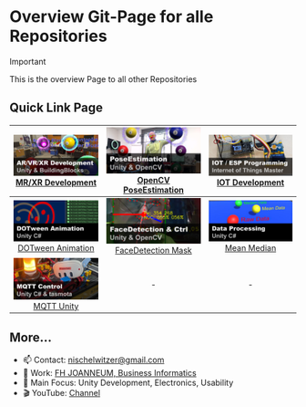 # Overview Git-Page for alle Repositories

> [!IMPORTANT]  
> This is the overview Page to all other Repositories

## Quick Link Page

|  [![XR Development](./pics/xr_development.png)](../../../MixedReality_DevUnity) [MR/XR Development](https://github.com/nischelwitzer/MixedReality_DevUnity) | [![PoseEstimation](./pics/poseEstimation.png)](https://github.com/nischelwitzer/OCV-BodyPose-Tools) [OpenCV PoseEstimation](../../../OCV-BodyPose-Tools) | [![IOT Development](./pics/iot_master.png)](../../../IOT-Master) [IOT Development](https://github.com/nischelwitzer/IOT-Master) |
|:---:| :---:| :---:|
|  [![DoTween](./pics/dotween.png)](../../../DoTweenShow) [DOTween Animation](../../../DoTweenShow) | [![FaceDetection Mask](./pics/faceDetection.png)](../../../OCV-face68-FaceMask) [FaceDetection Mask](../../../OCV-face68-FaceMask) | [![Mean Median](./pics/mean_median.png)](../../../Calc_MeanMedian) [Mean Median](../../../Calc_MeanMedian) |
|  [![MQTT Unity](./pics/mqtt_unity.png)](../../../MQTT2Unity) [MQTT Unity](../../../MQTT2Unity) | - | - |

## More...

* 📫 Contact: nischelwitzer@gmail.com 
* 👥 Work: [FH JOANNEUM, Business Informatics](https://www.fh-joanneum.at/hochschule/person/alexander-nischelwitzer/)
* 🙌 Main Focus: Unity Development, Electronics, Usability
* 🎬 YouTube: [Channel](https://www.youtube.com/@AlexanderKNischelwitzer)
